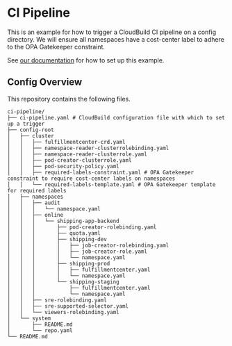 # CI Pipeline

This is an example for how to trigger a CloudBuild CI pipeline on a config directory.
We will ensure all namespaces have a cost-center label to adhere to the OPA Gatekeeper constraint.

See [our documentation](https://cloud.google.com/anthos-config-management/docs/how-to/validating-configs) for how to set up this example.

## Config Overview

This repository contains the following files.

```console
ci-pipeline/
├── ci-pipeline.yaml # CloudBuild configuration file with which to set up a trigger
├── config-root
│   ├── cluster
│   │   ├── fulfillmentcenter-crd.yaml
│   │   ├── namespace-reader-clusterrolebinding.yaml
│   │   ├── namespace-reader-clusterrole.yaml
│   │   ├── pod-creator-clusterrole.yaml
│   │   ├── pod-security-policy.yaml
│   │   ├── required-labels-constraint.yaml # OPA Gatekeeper constraint to require cost-center labels on namespaces
│   │   └── required-labels-template.yaml # OPA Gatekeeper template for required labels
│   ├── namespaces
│   │   ├── audit
│   │   │   └── namespace.yaml
│   │   ├── online
│   │   │   └── shipping-app-backend
│   │   │       ├── pod-creator-rolebinding.yaml
│   │   │       ├── quota.yaml
│   │   │       ├── shipping-dev
│   │   │       │   ├── job-creator-rolebinding.yaml
│   │   │       │   ├── job-creator-role.yaml
│   │   │       │   └── namespace.yaml
│   │   │       ├── shipping-prod
│   │   │       │   ├── fulfillmentcenter.yaml
│   │   │       │   └── namespace.yaml
│   │   │       └── shipping-staging
│   │   │           ├── fulfillmentcenter.yaml
│   │   │           └── namespace.yaml
│   │   ├── sre-rolebinding.yaml
│   │   ├── sre-supported-selector.yaml
│   │   └── viewers-rolebinding.yaml
│   └── system
│       ├── README.md
│       └── repo.yaml
└── README.md
```
